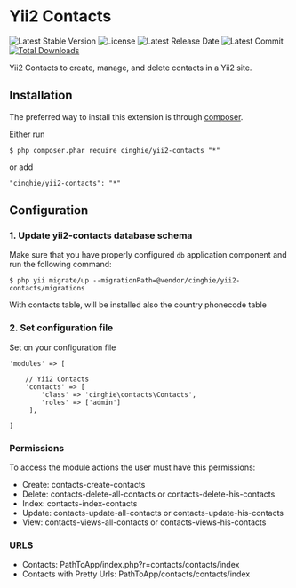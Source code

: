 Yii2 Contacts
===============

![Latest Stable Version](https://img.shields.io/github/release/cinghie/yii2-contacts.svg)
![License](https://img.shields.io/packagist/l/cinghie/yii2-contacts.svg)
![Latest Release Date](https://img.shields.io/github/release-date/cinghie/yii2-contacts.svg)
![Latest Commit](https://img.shields.io/github/last-commit/cinghie/yii2-contacts.svg)
[![Total Downloads](https://img.shields.io/packagist/dt/cinghie/yii2-contacts.svg)](https://packagist.org/packages/cinghie/yii2-contacts)

Yii2 Contacts to create, manage, and delete contacts in a Yii2 site.

## Installation

The preferred way to install this extension is through [composer](http://getcomposer.org/download/).

Either run

```
$ php composer.phar require cinghie/yii2-contacts "*"
```

or add

```
"cinghie/yii2-contacts": "*"
```

## Configuration

### 1. Update yii2-contacts database schema

Make sure that you have properly configured `db` application component
and run the following command:

```
$ php yii migrate/up --migrationPath=@vendor/cinghie/yii2-contacts/migrations
```

With contacts table, will be installed also the country phonecode table 

### 2. Set configuration file

Set on your configuration file

```	
'modules' => [ 

    // Yii2 Contacts
    'contacts' => [
        'class' => 'cinghie\contacts\Contacts',
        'roles' => ['admin']
     ],
	
]	
```

### Permissions

To access the module actions the user must have this permissions:

 - Create: contacts-create-contacts
 - Delete: contacts-delete-all-contacts or contacts-delete-his-contacts
 - Index: contacts-index-contacts 
 - Update: contacts-update-all-contacts or contacts-update-his-contacts
 - View: contacts-views-all-contacts or contacts-views-his-contacts

### URLS

 - Contacts: PathToApp/index.php?r=contacts/contacts/index
 - Contacts with Pretty Urls: PathToApp/contacts/contacts/index
